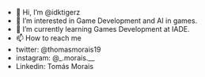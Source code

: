 - 👋 Hi, I’m @idktigerz
- 👀 I’m interested in Game Development and AI in games.
- 🌱 I’m currently learning Games Development at IADE.
- 📫 How to reach me 
- twitter: @thomasmorais19
- instagram: @_.morais.__
- Linkedin: Tomás Morais

<!---
idktigerz/idktigerz is a ✨ special ✨ repository because its `README.md` (this file) appears on your GitHub profile.
You can click the Preview link to take a look at your changes.
--->
